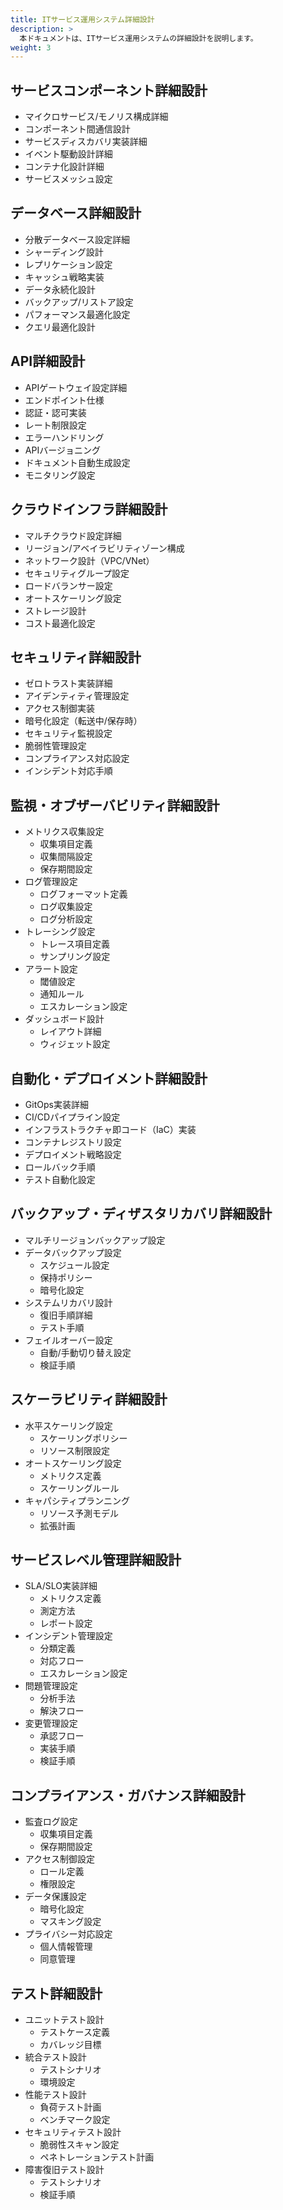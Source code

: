 ```yaml
---
title: ITサービス運用システム詳細設計
description: >
  本ドキュメントは、ITサービス運用システムの詳細設計を説明します。
weight: 3
---
```


## サービスコンポーネント詳細設計

- マイクロサービス/モノリス構成詳細
- コンポーネント間通信設計
- サービスディスカバリ実装詳細
- イベント駆動設計詳細
- コンテナ化設計詳細
- サービスメッシュ設定

## データベース詳細設計

- 分散データベース設定詳細
- シャーディング設計
- レプリケーション設定
- キャッシュ戦略実装
- データ永続化設計
- バックアップ/リストア設定
- パフォーマンス最適化設定
- クエリ最適化設計

## API詳細設計

- APIゲートウェイ設定詳細
- エンドポイント仕様
- 認証・認可実装
- レート制限設定
- エラーハンドリング
- APIバージョニング
- ドキュメント自動生成設定
- モニタリング設定

## クラウドインフラ詳細設計

- マルチクラウド設定詳細
- リージョン/アベイラビリティゾーン構成
- ネットワーク設計（VPC/VNet）
- セキュリティグループ設定
- ロードバランサー設定
- オートスケーリング設定
- ストレージ設計
- コスト最適化設定

## セキュリティ詳細設計

- ゼロトラスト実装詳細
- アイデンティティ管理設定
- アクセス制御実装
- 暗号化設定（転送中/保存時）
- セキュリティ監視設定
- 脆弱性管理設定
- コンプライアンス対応設定
- インシデント対応手順

## 監視・オブザーバビリティ詳細設計

- メトリクス収集設定
  - 収集項目定義
  - 収集間隔設定
  - 保存期間設定
- ログ管理設定
  - ログフォーマット定義
  - ログ収集設定
  - ログ分析設定
- トレーシング設定
  - トレース項目定義
  - サンプリング設定
- アラート設定
  - 閾値設定
  - 通知ルール
  - エスカレーション設定
- ダッシュボード設計
  - レイアウト詳細
  - ウィジェット設定

## 自動化・デプロイメント詳細設計

- GitOps実装詳細
- CI/CDパイプライン設定
- インフラストラクチャ即コード（IaC）実装
- コンテナレジストリ設定
- デプロイメント戦略設定
- ロールバック手順
- テスト自動化設定

## バックアップ・ディザスタリカバリ詳細設計

- マルチリージョンバックアップ設定
- データバックアップ設定
  - スケジュール設定
  - 保持ポリシー
  - 暗号化設定
- システムリカバリ設計
  - 復旧手順詳細
  - テスト手順
- フェイルオーバー設定
  - 自動/手動切り替え設定
  - 検証手順

## スケーラビリティ詳細設計

- 水平スケーリング設定
  - スケーリングポリシー
  - リソース制限設定
- オートスケーリング設定
  - メトリクス定義
  - スケーリングルール
- キャパシティプランニング
  - リソース予測モデル
  - 拡張計画

## サービスレベル管理詳細設計

- SLA/SLO実装詳細
  - メトリクス定義
  - 測定方法
  - レポート設定
- インシデント管理設定
  - 分類定義
  - 対応フロー
  - エスカレーション設定
- 問題管理設定
  - 分析手法
  - 解決フロー
- 変更管理設定
  - 承認フロー
  - 実装手順
  - 検証手順

## コンプライアンス・ガバナンス詳細設計

- 監査ログ設定
  - 収集項目定義
  - 保存期間設定
- アクセス制御設定
  - ロール定義
  - 権限設定
- データ保護設定
  - 暗号化設定
  - マスキング設定
- プライバシー対応設定
  - 個人情報管理
  - 同意管理

## テスト詳細設計

- ユニットテスト設計
  - テストケース定義
  - カバレッジ目標
- 統合テスト設計
  - テストシナリオ
  - 環境設定
- 性能テスト設計
  - 負荷テスト計画
  - ベンチマーク設定
- セキュリティテスト設計
  - 脆弱性スキャン設定
  - ペネトレーションテスト計画
- 障害復旧テスト設計
  - テストシナリオ
  - 検証手順